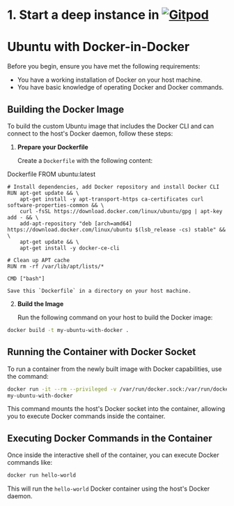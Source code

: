 # 1. Start a deep instance in [![Gitpod](https://img.shields.io/badge/Gitpod-ready--to--code-blue?logo=gitpod)](https://gitpod.io/#https://github.com/TimaxHack/docker-ubuntu)
# Ubuntu with Docker-in-Docker

Before you begin, ensure you have met the following requirements:

- You have a working installation of Docker on your host machine.
- You have basic knowledge of operating Docker and Docker commands.

## Building the Docker Image
To build the custom Ubuntu image that includes the Docker CLI and can connect to the host's Docker daemon, follow these steps:

1. **Prepare your Dockerfile**

    Create a `Dockerfile` with the following content:

    
Dockerfile
    FROM ubuntu:latest

    # Install dependencies, add Docker repository and install Docker CLI
    RUN apt-get update && \
        apt-get install -y apt-transport-https ca-certificates curl software-properties-common && \
        curl -fsSL https://download.docker.com/linux/ubuntu/gpg | apt-key add - && \
        add-apt-repository "deb [arch=amd64] https://download.docker.com/linux/ubuntu $(lsb_release -cs) stable" && \
        apt-get update && \
        apt-get install -y docker-ce-cli

    # Clean up APT cache
    RUN rm -rf /var/lib/apt/lists/*

    CMD ["bash"]
    
    Save this `Dockerfile` in a directory on your host machine.

2. **Build the Image**

    Run the following command on your host to build the Docker image:

```sh
docker build -t my-ubuntu-with-docker .
``` 
## Running the Container with Docker Socket

To run a container from the newly built image with Docker capabilities, use the command:
```sh
docker run -it --rm --privileged -v /var/run/docker.sock:/var/run/docker.sock 
my-ubuntu-with-docker
```
This command mounts the host's Docker socket into the container, allowing you to execute Docker commands inside the container.

## Executing Docker Commands in the Container

Once inside the interactive shell of the container, you can execute Docker commands like:
```sh
docker run hello-world
```

This will run the `hello-world` Docker container using the host's Docker daemon.



